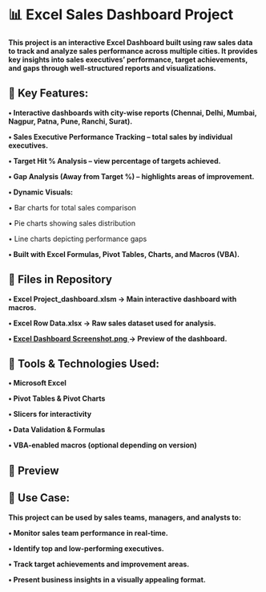 # 📊 Excel Sales Dashboard Project

**This project is an interactive Excel Dashboard built using raw sales data to track and analyze sales performance across multiple cities. It provides key insights into sales executives’ performance, target achievements, and gaps through well-structured reports and visualizations.**

## 🚀 Key Features:

**• Interactive dashboards with city-wise reports (Chennai, Delhi, Mumbai, Nagpur, Patna, Pune, Ranchi, Surat).**

**• Sales Executive Performance Tracking – total sales by individual executives.**

**• Target Hit % Analysis – view percentage of targets achieved.**

**• Gap Analysis (Away from Target %) – highlights areas of improvement.**

**• Dynamic Visuals:**

   • Bar charts for total sales comparison

   • Pie charts showing sales distribution

   • Line charts depicting performance gaps

**• Built with Excel Formulas, Pivot Tables, Charts, and Macros (VBA).**

## 📂 Files in Repository

**• Excel Project_dashboard.xlsm → Main interactive dashboard with macros.**

**• Excel Row Data.xlsx → Raw sales dataset used for analysis.**

**• [Excel Dashboard Screenshot.png ](https://github.com/Mohammed-Maaz-coder/Dashboard-using-excel/blob/main/Excel%20Dashboard%20Screen%20short.png)→ Preview of the dashboard.**

## 🧩 Tools & Technologies Used:

**• Microsoft Excel**

**• Pivot Tables & Pivot Charts**

**• Slicers for interactivity**

**• Data Validation & Formulas**

**• VBA-enabled macros (optional depending on version)**

## 📸 Preview

## 🎯 Use Case:

**This project can be used by sales teams, managers, and analysts to:**

**• Monitor sales team performance in real-time.**

**• Identify top and low-performing executives.**

**• Track target achievements and improvement areas.**

**• Present business insights in a visually appealing format.**
